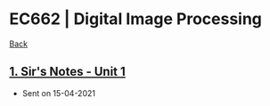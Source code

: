 # EC662 | Digital Image Processing

[Back](./../)

## [1. Sir's Notes - Unit 1](./DIP%20Notes.pdf)
  - Sent on 15-04-2021